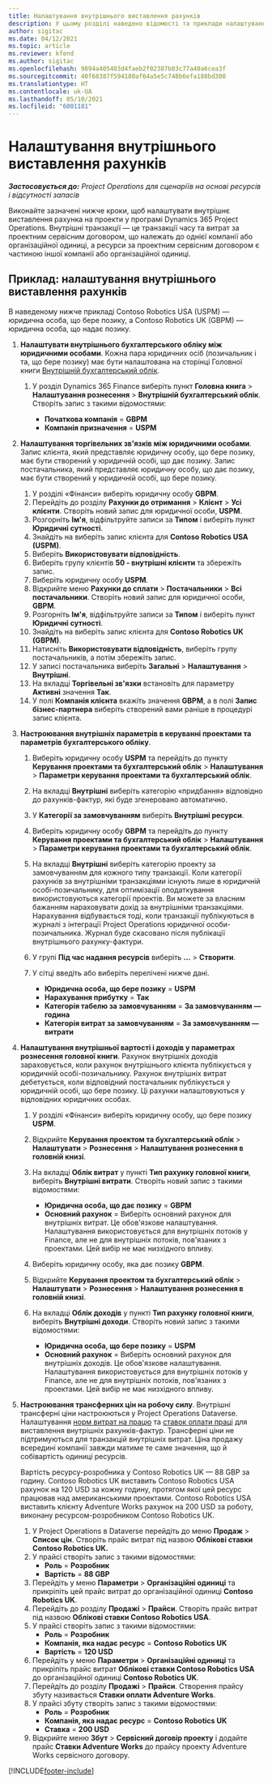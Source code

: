```yaml
---
title: Налаштування внутрішнього виставлення рахунків
description: У цьому розділі наведено відомості та приклади налаштування внутрішнього виставлення рахунка-фактури для проектів.
author: sigitac
ms.date: 04/12/2021
ms.topic: article
ms.reviewer: kfend
ms.author: sigitac
ms.openlocfilehash: 9894a405403d4faeb2f02387b03c77a40a6cea3f
ms.sourcegitcommit: 40f68387f594180af64a5e5c748b6efa188bd300
ms.translationtype: HT
ms.contentlocale: uk-UA
ms.lasthandoff: 05/10/2021
ms.locfileid: "6001181"
---
```

# <a name="configure-intercompany-invoicing"></a>Налаштування внутрішнього виставлення рахунків

_**Застосовується до:** Project Operations для сценаріїв на основі ресурсів і відсутності запасів_

Виконайте зазначені нижче кроки, щоб налаштувати внутрішнє виставлення рахунка на проекти у програмі Dynamics 365 Project Operations. Внутрішні транзакції — це транзакції часу та витрат за проектним сервісним договором, що належать до однієї компанії або організаційної одиниці, а ресурси за проектним сервісним договором є частиною іншої компанії або організаційної одиниці.

## <a name="example-configure-intercompany-invoicing"></a>Приклад: налаштування внутрішнього виставлення рахунків

В наведеному нижче прикладі Contoso Robotics USA (USPM) — юридична особа, що бере позику, а Contoso Robotics UK (GBPM) — юридична особа, що надає позику. 

1. **Налаштувати внутрішнього бухгалтерського обліку між юридичними особами**. Кожна пара юридичних осіб (позичальник і та, що бере позику) має бути налаштована на сторінці Головної книги [Внутрішній бухгалтерський облік](/dynamics365/finance/general-ledger/intercompany-accounting-setup).
    
    1. У розділ Dynamics 365 Finance виберіть пункт **Головна книга** > **Налаштування рознесення** > **Внутрішній бухгалтерський облік**. Створіть запис з такими відомостями:

        - **Початкова компанія** = **GBPM**
        - **Компанія призначення** = **USPM**

2. **Налаштування торгівельних зв'язків між юридичними особами**. Запис клієнта, який представляє юридичну особу, що бере позику, має бути створений у юридичній особі, що дає позику. Запис постачальника, який представляє юридичну особу, що дає позику, має бути створений у юридичній особі, що бере позику.

     1. У розділі «Фінанси» виберіть юридичну особу **GBPM**.
     2. Перейдіть до розділу **Рахунки до отримання** > **Клієнт** > **Усі клієнти**. Створіть новий запис для юридичної особи, **USPM**.
     3. Розгорніть **Ім'я**, відфільтруйте записи за **Типом** і виберіть пункт **Юридичні сутності**. 
     4. Знайдіть на виберіть запис клієнта для **Contoso Robotics USA (USPM)**.
     5. Виберіть **Використовувати відповідність**. 
     6. Виберіть групу клієнтів **50 - внутрішні клієнти** та збережіть запис.
     7. Виберіть юридичну особу **USPM**.
     8. Відкрийте меню **Рахунки до сплати** > **Постачальники** > **Всі постачальники**. Створіть новий запис для юридичної особи, **GBPM**.
     9. Розгорніть **Ім'я**, відфільтруйте записи за **Типом** і виберіть пункт **Юридичні сутності**. 
     10. Знайдіть на виберіть запис клієнта для **Contoso Robotics UK (GBPM)**.
     11. Натисніть **Використовувати відповідність**, виберіть групу постачальників, а потім збережіть запис.
     12. У записі постачальника виберіть **Загальні** > **Налаштування** > **Внутрішні**.
     13. На вкладці **Торгівельні зв'язки** встановіть для параметру **Активні** значення **Так**.
     14. У полі **Компанія клієнта** вкажіть значення **GBPM**, а в полі **Запис бізнес-партнера** виберіть створений вами раніше в процедурі запис клієнта.

3. **Настроювання внутрішніх параметрів в керуванні проектами та параметрів бухгалтерського обліку**. 

    1. Виберіть юридичну особу **USPM** та перейдіть до пункту **Керування проектами та бухгалтерський облік** > **Налаштування** > **Параметри керування проектами та бухгалтерський облік**.
    2. На вкладці **Внутрішні** виберіть категорію «придбання» відповідно до рахунків-фактур, які буде згенеровано автоматично.
    3. У **Категорії за замовчуванням** виберіть **Внутрішні ресурси**.
    4. Виберіть юридичну особу **GBPM** та перейдіть до пункту **Керування проектами та бухгалтерський облік** > **Налаштування** > **Параметри керування проектами та бухгалтерський облік**.
    5. На вкладці **Внутрішні** виберіть категорію проекту за замовчуванням для кожного типу транзакції. Коли категорії рахунків за внутрішніми транзакціями існують лише в юридичній особі-позичальнику, для оптимізації оподаткування використовуються категорії проектів. Ви можете за власним бажанням нараховувати дохід за внутрішніми транзакціями. Нарахування відбувається тоді, коли транзакції публікуються в журналі з інтеграції Project Operations юридичної особи-позичальника. Журнал буде скасовано після публікації внутрішнього рахунку-фактури.
    6. У групі **Під час надання ресурсів** виберіть **...** > **Створити**. 
    7. У сітці введіть або виберіть перелічені нижче дані.

          - **Юридична особа, що бере позику** = **USPM**
          - **Нарахування прибутку** = **Так**
          - **Категорія табелю за замовчуванням** = **За замовчуванням — година**
          - **Категорія витрат за замовчуванням** = **За замовчуванням — витрати**

4. **Налаштування внутрішньої вартості і доходів у параметрах рознесення головної книги**. Рахунок внутрішніх доходів зараховується, коли рахунок внутрішнього клієнта публікується у юридичній особі-позичальнику. Рахунок внутрішніх витрат дебетується, коли відповідний постачальник публікується у юридичній особі, що бере позику. Ці рахунки налаштовуються у відповідних юридичних особах. 
      
     1. У розділі «Фінанси» виберіть юридичну особу, що бере позику **USPM**. 
     2. Відкрийте **Керування проектом та бухгалтерський облік** > **Налаштувати** > **Рознесення** > **Налаштування рознесення в головній книзі**. 
     3. На вкладці **Облік витрат** у пункті **Тип рахунку головної книги**, виберіть **Внутрішні витрати**. Створіть новий запис з такими відомостями:
      
        - **Юридична особа, що дає позику** = **GBPM**
        - **Основний рахунок** = Виберіть основний рахунок для внутрішніх витрат. Це обов'язкове налаштування. Налаштування використовується для внутрішніх потоків у Finance, але не для внутрішніх потоків, пов'язаних з проектами. Цей вибір не має низхідного впливу. 
        
     4. Виберіть юридичну особу, яка дає позику **GBPM**. 
     5. Відкрийте **Керування проектом та бухгалтерський облік** > **Налаштувати** > **Рознесення** > **Налаштування рознесення в головній книзі**. 
     6. На вкладці **Облік доходів** у пункті **Тип рахунку головної книги**, виберіть **Внутрішні доходи**. Створіть новий запис з такими відомостями:

        - **Юридична особа, що бере позику** = **USPM**
        - **Основний рахунок** = Виберіть основний рахунок для внутрішніх доходів. Це обов'язкове налаштування. Налаштування використовується для внутрішніх потоків у Finance, але не для внутрішніх потоків, пов'язаних з проектами. Цей вибір не має низхідного впливу. 

5. **Настроювання трансферних цін на робочу силу**. Внутрішні трансферні ціни настроюються у Project Operations Dataverse. Налаштування [норм витрат на працю](../pricing-costing/set-up-labor-cost-rate.md#transfer-pricing-and-costs-for-resources-outside-of-your-division-or-legal-entity) та [ставок оплати праці](../pricing-costing/set-up-labor-bill-rate.md#transfer-pricing-or-set-up-bill-rates-for-resources-from-other-organizational-units-or-divisions) для виставлення внутрішніх рахунків-фактур. Трансферні ціни не підтримуються для транзакцій внутрішніх витрат. Ціна продажу всередині компанії завжди матиме те саме значення, що й собівартість одиниці ресурсів.

      Вартість ресурсу-розробника у Contoso Robotics UK — 88 GBP за годину. Contoso Robotics UK виставить Contoso Robotics USA рахунок на 120 USD за кожну годину, протягом якої цей ресурс працював над американськими проектами. Contoso Robotics USA виставить клієнту Adventure Works рахунок на 200 USD за роботу, виконану ресурсом-розробником Contoso Robotics UK.

      1. У Project Operations в Dataverse перейдіть до меню **Продаж** > **Список цін**. Створіть прайс витрат під назвою **Облікові ставки Contoso Robotics UK.** 
      2. У прайсі створіть запис з такими відомостями:
         - **Роль** = **Розробник**
         - **Вартість** = **88 GBP**
      3. Перейдіть у меню **Параметри** > **Організаційні одиниці** та прикріпіть цей прайс витрат до організаційної одиниці **Contoso Robotics UK**.
      4. Перейдіть до розділу **Продажі** > **Прайси**. Створіть прайс витрат під назвою **Облікові ставки Contoso Robotics USA**. 
      5. У прайсі створіть запис з такими відомостями:
          - **Роль** = **Розробник**
          - **Компанія, яка надає ресурс** = **Contoso Robotics UK**
          - **Вартість** = **120 USD**
      6. Перейдіть у меню **Параметри** > **Організаційні одиниці** та прикріпіть прайс витрат **Облікові ставки Contoso Robotics USA** до організаційної одиниці **Contoso Robotics UK**.
      7. Перейдіть до розділу **Продажі** > **Прайси**. Створення прайсу збуту називається **Ставки оплати Adventure Works**. 
      8. У прайсі збуту створіть запис з такими відомостями:
          - **Роль** = **Розробник**
          - **Компанія, яка надає ресурс** = **Contoso Robotics UK**
          - **Ставка** = **200 USD**
      9. Відкрийте меню **Збут** > **Сервісний договір проекту** і додайте прайс **Ставки Adventure Works** до прайсу проекту Adventure Works сервісного договору.


[!INCLUDE[footer-include](../includes/footer-banner.md)]
